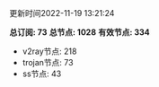 更新时间2022-11-19 13:21:24

**总订阅: 73**
**总节点: 1028**
**有效节点: 334**
- v2ray节点: 218
- trojan节点: 73
- ss节点: 43
